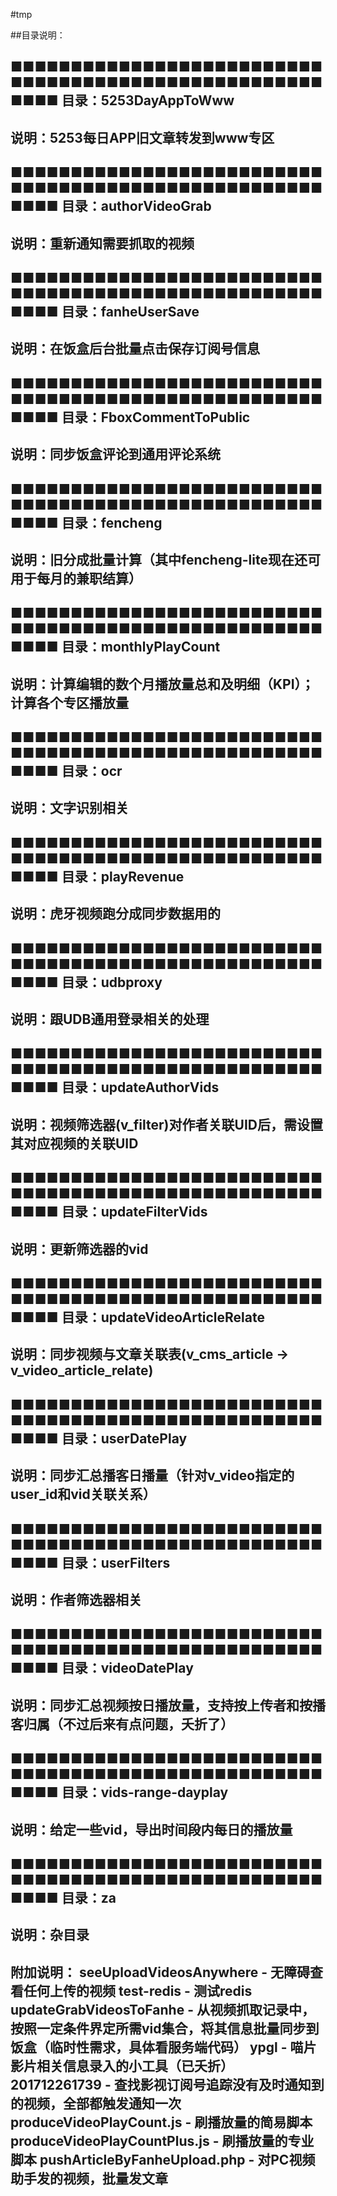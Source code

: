 #tmp

##目录说明：

■■■■■■■■■■■■■■■■■■■■■■■■■■■■■■■■■■■■■■■■■■■■■■■■■■■■■■■■
目录：5253DayAppToWww
------------------------------------------------------
说明：5253每日APP旧文章转发到www专区
------------------------------------------------------





■■■■■■■■■■■■■■■■■■■■■■■■■■■■■■■■■■■■■■■■■■■■■■■■■■■■■■■■
目录：authorVideoGrab
------------------------------------------------------
说明：重新通知需要抓取的视频
------------------------------------------------------





■■■■■■■■■■■■■■■■■■■■■■■■■■■■■■■■■■■■■■■■■■■■■■■■■■■■■■■■
目录：fanheUserSave
------------------------------------------------------
说明：在饭盒后台批量点击保存订阅号信息
------------------------------------------------------





■■■■■■■■■■■■■■■■■■■■■■■■■■■■■■■■■■■■■■■■■■■■■■■■■■■■■■■■
目录：FboxCommentToPublic
------------------------------------------------------
说明：同步饭盒评论到通用评论系统
------------------------------------------------------





■■■■■■■■■■■■■■■■■■■■■■■■■■■■■■■■■■■■■■■■■■■■■■■■■■■■■■■■
目录：fencheng
------------------------------------------------------
说明：旧分成批量计算（其中fencheng-lite现在还可用于每月的兼职结算）
------------------------------------------------------





■■■■■■■■■■■■■■■■■■■■■■■■■■■■■■■■■■■■■■■■■■■■■■■■■■■■■■■■
目录：monthlyPlayCount
------------------------------------------------------
说明：计算编辑的数个月播放量总和及明细（KPI）；计算各个专区播放量
------------------------------------------------------





■■■■■■■■■■■■■■■■■■■■■■■■■■■■■■■■■■■■■■■■■■■■■■■■■■■■■■■■
目录：ocr
------------------------------------------------------
说明：文字识别相关
------------------------------------------------------





■■■■■■■■■■■■■■■■■■■■■■■■■■■■■■■■■■■■■■■■■■■■■■■■■■■■■■■■
目录：playRevenue
------------------------------------------------------
说明：虎牙视频跑分成同步数据用的
------------------------------------------------------





■■■■■■■■■■■■■■■■■■■■■■■■■■■■■■■■■■■■■■■■■■■■■■■■■■■■■■■■
目录：udbproxy
------------------------------------------------------
说明：跟UDB通用登录相关的处理
------------------------------------------------------





■■■■■■■■■■■■■■■■■■■■■■■■■■■■■■■■■■■■■■■■■■■■■■■■■■■■■■■■
目录：updateAuthorVids
------------------------------------------------------
说明：视频筛选器(v_filter)对作者关联UID后，需设置其对应视频的关联UID
------------------------------------------------------





■■■■■■■■■■■■■■■■■■■■■■■■■■■■■■■■■■■■■■■■■■■■■■■■■■■■■■■■
目录：updateFilterVids
------------------------------------------------------
说明：更新筛选器的vid
------------------------------------------------------





■■■■■■■■■■■■■■■■■■■■■■■■■■■■■■■■■■■■■■■■■■■■■■■■■■■■■■■■
目录：updateVideoArticleRelate
------------------------------------------------------
说明：同步视频与文章关联表(v_cms_article -> v_video_article_relate)
------------------------------------------------------





■■■■■■■■■■■■■■■■■■■■■■■■■■■■■■■■■■■■■■■■■■■■■■■■■■■■■■■■
目录：userDatePlay
------------------------------------------------------
说明：同步汇总播客日播量（针对v_video指定的user_id和vid关联关系）
------------------------------------------------------





■■■■■■■■■■■■■■■■■■■■■■■■■■■■■■■■■■■■■■■■■■■■■■■■■■■■■■■■
目录：userFilters
------------------------------------------------------
说明：作者筛选器相关
------------------------------------------------------





■■■■■■■■■■■■■■■■■■■■■■■■■■■■■■■■■■■■■■■■■■■■■■■■■■■■■■■■
目录：videoDatePlay
------------------------------------------------------
说明：同步汇总视频按日播放量，支持按上传者和按播客归属（不过后来有点问题，夭折了）
------------------------------------------------------





■■■■■■■■■■■■■■■■■■■■■■■■■■■■■■■■■■■■■■■■■■■■■■■■■■■■■■■■
目录：vids-range-dayplay
------------------------------------------------------
说明：给定一些vid，导出时间段内每日的播放量
------------------------------------------------------





■■■■■■■■■■■■■■■■■■■■■■■■■■■■■■■■■■■■■■■■■■■■■■■■■■■■■■■■
目录：za
------------------------------------------------------
说明：杂目录
------------------------------------------------------
附加说明：
    seeUploadVideosAnywhere - 无障碍查看任何上传的视频
    test-redis - 测试redis
    updateGrabVideosToFanhe - 从视频抓取记录中，按照一定条件界定所需vid集合，将其信息批量同步到饭盒（临时性需求，具体看服务端代码）
    ypgl - 喵片影片相关信息录入的小工具（已夭折）
    201712261739 - 查找影视订阅号追踪没有及时通知到的视频，全部都触发通知一次
    produceVideoPlayCount.js - 刷播放量的简易脚本
    produceVideoPlayCountPlus.js - 刷播放量的专业脚本
    pushArticleByFanheUpload.php - 对PC视频助手发的视频，批量发文章
------------------------------------------------------



